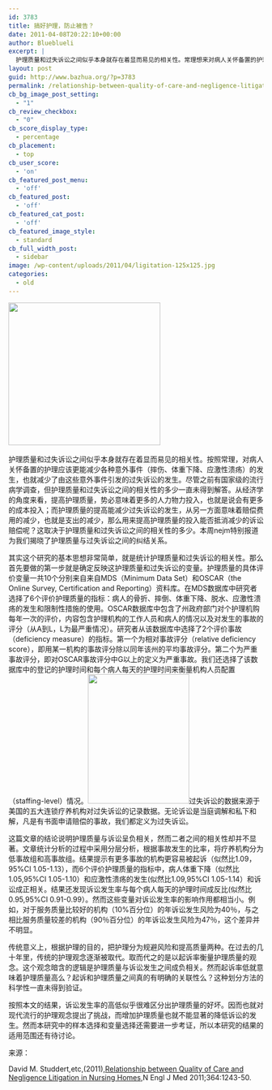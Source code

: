 ```yaml
---
id: 3783
title: 搞好护理，防止被告？
date: 2011-04-08T20:22:10+00:00
author: Blueblueli
excerpt: |
  护理质量和过失诉讼之间似乎本身就存在着显而易见的相关性。常理想来对病人关怀备置的护理应该更能减少各种意外事件的发生，而也就减少了过失诉讼的发生。那么二者究竟有多大的相关性呢？本周nejm特别报道为你揭晓护理质量与过失诉讼之间的纠结关系。
layout: post
guid: http://www.bazhua.org/?p=3783
permalink: /relationship-between-quality-of-care-and-negligence-litigation-in-nursing-homes/
cb_bg_image_post_setting:
  - "1"
cb_review_checkbox:
  - "0"
cb_score_display_type:
  - percentage
cb_placement:
  - top
cb_user_score:
  - 'on'
cb_featured_post_menu:
  - 'off'
cb_featured_post:
  - 'off'
cb_featured_cat_post:
  - 'off'
cb_featured_image_style:
  - standard
cb_full_width_post:
  - sidebar
image: /wp-content/uploads/2011/04/ligitation-125x125.jpg
categories:
  - old
---
```

[<img class="alignnone size-medium wp-image-3785" src="/wp-content/uploads/2011/04/ligitation-300x281.jpg" alt="" width="300" height="281" srcset="/wp-content/uploads/2011/04/ligitation-300x281.jpg 300w, /wp-content/uploads/2011/04/ligitation-150x140.jpg 150w, /wp-content/uploads/2011/04/ligitation.jpg 354w" sizes="(max-width: 300px) 100vw, 300px" />](/wp-content/uploads/2011/04/ligitation.jpg)

护理质量和过失诉讼之间似乎本身就存在着显而易见的相关性。按照常理，对病人关怀备置的护理应该更能减少各种意外事件（摔伤、体重下降、应激性溃疡）的发生，也就减少了由这些意外事件引发的过失诉讼的发生。尽管之前有国家级的流行病学调查，但护理质量和过失诉讼之间的相关性的多少一直未得到解答。从经济学的角度来看，提高护理质量，势必意味着更多的人力物力投入，也就是说会有更多的成本投入；而护理质量的提高能减少过失诉讼的发生，从另一方面意味着赔偿费用的减少，也就是支出的减少，那么用来提高护理质量的投入能否抵消减少的诉讼赔偿呢？这取决于护理质量和过失诉讼之间的相关性的多少。本周nejm特别报道为我们揭晓了护理质量与过失诉讼之间的纠结关系。

其实这个研究的基本思想非常简单，就是统计护理质量和过失诉讼的相关性。那么首先要做的第一步就是确定反映这护理质量和过失诉讼的变量。护理质量的具体评价变量一共10个分别来自来自MDS（Minimum Data Set）和OSCAR（the Online Survey, Certification and Reporting）资料库。在MDS数据库中研究者选择了6个评价护理质量的指标：病人的骨折、摔倒、体重下降、脱水、应激性溃疡的发生和限制性措施的使用。OSCAR数据库中包含了州政府部门对个护理机购每年一次的评价，内容包含护理机构的工作人员和病人的情况以及对发生的事故的评分（从A到L，L为最严重情况）。研究者从该数据库中选择了2个评价事故（deficiency measure）的指标。第一个为相对事故评分（relative deficiency score），即用某一机构的事故评分除以同年该州的平均事故评分。第二个为严重事故评分，即对OSCAR事故评分中G以上的定义为严重事故。我们还选择了该数据库中的登记的护理时间和每个病人每天的护理时间来衡量机构人员配置（staffing-level）情况。[<img class="size-full wp-image-3784 alignright" src="/wp-content/uploads/2011/04/scale.jpg" alt="" width="200" height="255" srcset="/wp-content/uploads/2011/04/scale.jpg 200w, /wp-content/uploads/2011/04/scale-117x150.jpg 117w" sizes="(max-width: 200px) 100vw, 200px" />](/wp-content/uploads/2011/04/scale.jpg)过失诉讼的数据来源于美国的五大连锁疗养机构对过失诉讼的记录数据。无论诉讼是当庭调解和私下和解，凡是有书面申请赔偿的事故，我们都定义为过失诉讼。

这篇文章的结论说明护理质量与诉讼呈负相关，然而二者之间的相关性却并不显著。文章统计分析的过程中采用分层分析，根据事故发生的比率，将疗养机构分为低事故组和高事故组。结果提示有更多事故的机构更容易被起诉（似然比1.09，95%CI 1.05-1.13），而6个评价护理质量的指标中，病人体重下降（似然比1.05,95%CI 1.05-1.10）和应激性溃疡的发生(似然比1.09,95%CI 1.05-1.14）和诉讼成正相关。结果还发现诉讼发生率与每个病人每天的护理时间成反比(似然比0.95,95%CI 0.91-0.99）。然而这些变量对诉讼发生率的影响作用都相当小。例如，对于服务质量比较好的机构（10%百分位）的年诉讼发生风险为40％，与之相比服务质量较差的机构（90％百分位）的年诉讼发生风险为47％，这个差异并不明显。

传统意义上，根据护理的目的，把护理分为规避风险和提高质量两种。在过去的几十年里，传统的护理观念逐渐被取代。取而代之的是以起诉率衡量护理质量的观念。这个观念暗含的逻辑是护理质量与诉讼发生之间成负相关。然而起诉率低就意味着护理质量高么？起诉和护理质量之间真的有明确的关联性么？这种划分方法的科学性一直未得到验证。

按照本文的结果，诉讼发生率的高低似乎很难区分出护理质量的好坏。因而也就对现代流行的护理观念提出了挑战，而增加护理质量也就不能显著的降低诉讼的发生。然而本研究中的样本选择和变量选择还需要进一步考证，所以本研究的结果的适用范围还有待讨论。

来源：

David M. Studdert,etc,(2011),<a href="http://healthpolicyandreform.nejm.org/?p=14036&query=home" target="_blank">Relationship between Quality of Care and Negligence Litigation in Nursing Homes</a>,N Engl J Med 2011;364:1243-50.
